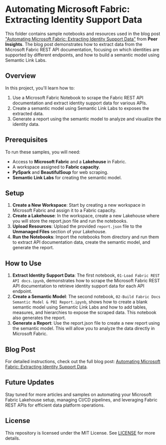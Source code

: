 # Automating Microsoft Fabric: Extracting Identity Support Data

This folder contains sample notebooks and resources used in the blog post ["Automating Microsoft Fabric: Extracting Identity Support Data"](https://peerinsights.hashnode.dev/automating-microsoft-fabric-extracting-identity-support-data) from **Peer Insights**. The blog post demonstrates how to extract data from the Microsoft Fabric REST API documentation, focusing on which identities are supported by different endpoints, and how to build a semantic model using Semantic Link Labs.

## Overview

In this project, you'll learn how to:
1. Use a Microsoft Fabric Notebook to scrape the Fabric REST API documentation and extract identity support data for various APIs.
2. Create a semantic model using Semantic Link Labs to exposes the extracted data.
3. Generate a report using the semantic model to analyze and visualize the identity data.

## Prerequisites

To run these samples, you will need:
- Access to **Microsoft Fabric** and a **Lakehouse** in Fabric.
- A workspace assigned to **Fabric capacity**.
- **PySpark** and **BeautifulSoup** for web scraping.
- **Semantic Link Labs** for creating the semantic model.

## Setup

1. **Create a New Workspace**: Start by creating a new workspace in Microsoft Fabric and assign it to a Fabric capacity.
2. **Create a Lakehouse**: In the workspace, create a new Lakehouse where you will store the report.json file and run the notebooks.
3. **Upload Resources**: Upload the provided `report.json` file to the **Unmanaged Files** section of your Lakehouse.
4. **Run the Notebooks**: Import the notebooks from directory and run them to extract API documentation data, create the semantic model, and generate the report.

## How to Use

1. **Extract Identity Support Data**: The first notebook, `01-Load Fabric REST API docs.ipynb`, demonstrates how to scrape the Microsoft Fabric REST API documentation to retrieve identity support data for each API endpoint.
2. **Create a Semantic Model**: The second notebook, `02-Build Fabric Docs Semantic Model & PBI Report.ipynb`, shows how to create a blank semantic model using Semantic Link Labs and how to add tables, measures, and hierarchies to expose the scraped data. This notebook also generates the report.
3. **Generate a Report**: Use the report.json file to create a new report using the semantic model. This will allow you to analyze the data directly in Microsoft Fabric.

## Blog Post

For detailed instructions, check out the full blog post: [Automating Microsoft Fabric: Extracting Identity Support Data](https://peerinsights.hashnode.dev/automating-microsoft-fabric-extracting-identity-support-data).

## Future Updates

Stay tuned for more articles and samples on automating your Microsoft Fabric Lakehouse setup, managing CI/CD pipelines, and leveraging Fabric REST APIs for efficient data platform operations.

## License

This repository is licensed under the MIT License. See [LICENSE](LICENSE) for more details.
